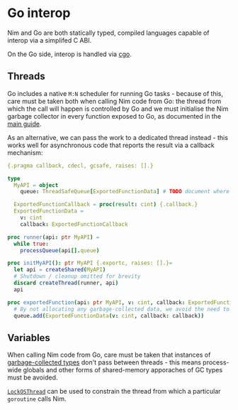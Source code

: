 # Go interop

Nim and Go are both statically typed, compiled languages capable of interop via a simplifed C ABI.

On the Go side, interop is handled via [cgo](https://pkg.go.dev/cmd/cgo).

## Threads

Go includes a native `M:N` scheduler for running Go tasks - because of this, care must be taken both when calling Nim code from Go: the thread from which the call will happen is controlled by Go and  we must initialise the Nim garbage collector in every function exposed to Go, as documented in the [main guide](./interop.md#calling-nim-code-from-other-languages).

As an alternative, we can pass the work to a dedicated thread instead - this works well for asynchronous code that reports the result via a callback mechanism:

```nim
{.pragma callback, cdecl, gcsafe, raises: [].}

type
  MyAPI = object
    queue: ThreadSafeQueue[ExportedFunctionData] # TODO document where to find a thread safe queue

  ExportedFunctionCallback = proc(result: cint) {.callback.}
  ExportedFunctionData =
    v: cint
    callback: ExportedFunctionCallback

proc runner(api: ptr MyAPI) =
  while true:
    processQueue(api[].queue)

proc initMyAPI(): ptr MyAPI {.exportc, raises: [].}=
  let api = createShared(MyAPI)
  # Shutdown / cleanup omitted for brevity
  discard createThread(runner, api)
  api

proc exportedFunction(api: ptr MyAPI, v: cint, callback: ExportedFunctionCallback) =
  # By not allocating any garbage-collected data, we avoid the need to initialize the garbage collector
  queue.add(ExportedFunctionData(v: cint, callback: callback))
```

## Variables

When calling Nim code from Go, care must be taken that instances of [garbage-collected types](./interop.md#garbage-collected-types) don't pass between threads - this means process-wide globals and other forms of shared-memory apporaches of GC types must be avoided.

[`LockOSThread`](https://pkg.go.dev/runtime#LockOSThread) can be used to constrain the thread from which a particular `goroutine` calls Nim.
